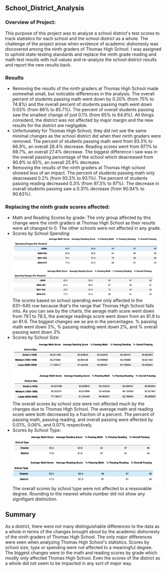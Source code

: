 ## School_District_Analysis
### Overview of Project:
  This purpose of this project was to analyze a school district's test scores to track statistics for each school and the school district as a whole. The challenge of the project arose when evidence of academic dishonesty was discovered among the ninth graders of Thomas High School. I was assigned to uphold state-testing standards and replace the ninth grade reading and math test results with null values and re-analyze the school district results and report the new results back.
### Results
- Removing the results of the ninth graders at Thomas High School made somewhat small, but noticable differences in the analysis. The overall percent of students passing math went down by 0.20% (from 75% to 74.8%) and the overall percent of students passing math went down 0.03% (from 86% to 85.7%). The percent of overall students passing saw the smallest change of just 0.1% (from 65% to 64.9%). All things considerd, the district was not affected by major margin and the new results for the district are negligable. 
- Unfortunately for Thomas High School, they did not see the same minimal changes as the school district did when their ninth graders were removed. The percent of students passing math went from 93.3% to 66.9%, an overall 26.4% decrease. Reading scores went from 97.1% to 69.7%, an overall 27.4% decrease. The biggest difference I saw was in the overall passing percentage of the school which deacreased from 90.9% to 65%, an overall 25.9% decrease. 
- Removing the results of the ninth graders at Thomas High school showed less of an impact. The percent of students passing math only deacreased 0.2% (from 93.3% to 93.1%). The percent of students passing reading decreased 0.3% (from 97.3% to 97%). The decrease in overall students passing saw a 0.31% decrease (from 90.94% to 90.63%). 
### Replacing the ninth grade scores affected:
- Math and Reading Scores by grade:
  The only group affected by this change were the ninth graders at Thomas High School as their results were all changed to 0. The other schools were not affected in any grade. 
- Scores by School Spending:
  ![before](https://github.com/JTGonzaga/School_District_Analysis/blob/main/before.png)
  ![After](https://github.com/JTGonzaga/School_District_Analysis/blob/main/after.png)
  The scores based on school spending were only affected in the $631-$645 row because that's the range that Thomas High School falls into. As you can see by the charts, the aerage math score went down from 79.1 to 78.5, the average readings score went down from an 81.9 to an 81.6. The biggest changes we se are in the percentages. % passing math went down 3%, % passing reading went down 2%, and % overall passing went down 3%
- Scores by School Size:
![size_before](https://github.com/JTGonzaga/School_District_Analysis/blob/main/size_before.png)
![size_after](https://github.com/JTGonzaga/School_District_Analysis/blob/main/size_after.png)
  The overall scores by school size were not affected much by the changes due to Thomas High School. The average math and reading score were both decreased by a fraction of a percent. The percent of passing math, passing reading, and overall passing were affected by 0.01%, 0.06%, and 0.07% respectively. 
- Scores by School Type:
![type_before](https://github.com/JTGonzaga/School_District_Analysis/blob/main/type_before.png)
![type_after](https://github.com/JTGonzaga/School_District_Analysis/blob/main/type_after.png)
  The overall scores by school type were not affected to a reasonable degree. Rounding to the nearest whole number did not show any signifigant distinction.
## Summary
  As a district, there were not many distinguishable differences to the data as a whole in terms of the changes brought about by the academic dishonesty of the ninth graders of Thomas High School. The only major differences were seen when analyzing Thomas High School's statistics. Scores by school size, type or spending were not affected to a meaningful degree. The biggest changes were to the math and reading scores by grade which mostly only affected Thomas High School. Even the scores of the district as a whole did not seem to be impacted in any sort of major way.
  
